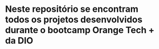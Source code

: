 # Neste repositório se encontram todos os projetos desenvolvidos durante o bootcamp Orange Tech + da DIO

